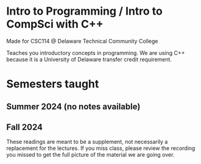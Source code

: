# Intro to Programming / Intro to CompSci with C++
Made for CSC114 @ Delaware Technical Community College

Teaches you introductory concepts in programming. We are using C++ because it is a University of Delaware transfer credit requirement.

# Semesters taught
## Summer 2024 (no notes available)

## Fall 2024
These readings are meant to be a supplement, not necessarily a replacement for the lectures. If you miss class, please review the recording you missed to get the full picture of the material we are going over.
